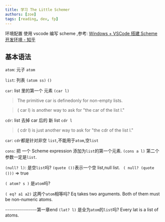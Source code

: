 ```yaml
---
title: 学习 The Little Schemer
authors: [zoe]
tags: [reading, dev, fp]
---
```


环境配置
使用 vscode 编写 scheme ,参考: [Windows + VSCode 搭建 Scheme 开发环境 - 知乎](https://zhuanlan.zhihu.com/p/405246479)

## 基本语法

`atom`: 元子 `atom`

`list`: 列表 `(atom ss)` `()`

`car`: list 里的第一个 元素 `(car l)`

> The primitive car is definedonly for non-empty lists.

> ( car l) is another way to ask for "the car of the list l."

`cdr`: list 去掉 car 后的 新 list `cdr l`

> ( cdr l) is just another way to ask for "the cdr of the list l."

`car`: `cdr`都是针对非空 `list`,不能用于`atom`,空`list`

`cons`: 把 一个 Scheme expression 添加为`list`的第一个元素. `(cons a l)` 第二个参数一定是`list`.

`(null? l)`: 是空`list`吗? `(quote ())`表示一个空 list,null list. ` ( null? (quote ()))` => true

`( atom? s )` 是`atom`吗?

`( eq? a1 a2)` 这两个`atom`相等吗? Eq takes two arguments. Both of them must be non-numeric atoms.

----------------第一章end
`(lat? l)` 是全为`atom`的`list`吗? Every lat is a list of atoms.